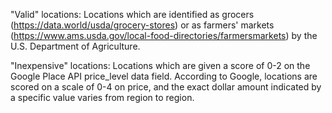 "Valid" locations: Locations which are identified as grocers (https://data.world/usda/grocery-stores) or as farmers' markets (https://www.ams.usda.gov/local-food-directories/farmersmarkets) by the U.S. Department of Agriculture.

"Inexpensive" locations: Locations which are given a score of 0-2 on the Google Place API price_level data field. According to Google, locations are scored on a scale of 0-4 on price, and the exact dollar amount indicated by a specific value varies from region to region.
